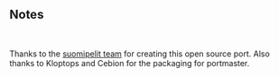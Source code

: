 ## Notes
<br/>

Thanks to the [suomipelit team](https://github.com/suomipelit/ultimatetapankaikki) for creating this open source port.  Also thanks to Kloptops and Cebion for the packaging for portmaster.
<br/>

